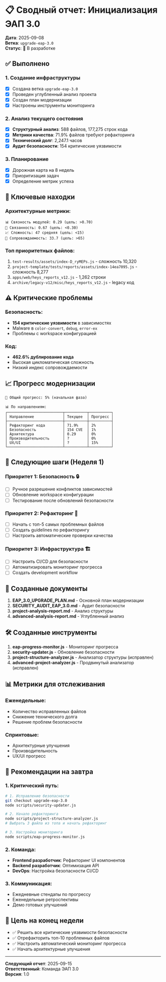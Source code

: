 # 📋 Сводный отчет: Инициализация ЭАП 3.0

**Дата**: 2025-09-08  
**Ветка**: `upgrade-eap-3.0`  
**Статус**: 🔄 В разработке  

## ✅ Выполнено

### 1. Создание инфраструктуры
- [x] Создана ветка `upgrade-eap-3.0`
- [x] Проведен углубленный анализ проекта
- [x] Создан план модернизации
- [x] Настроены инструменты мониторинга

### 2. Анализ текущего состояния
- [x] **Структурный анализ**: 588 файлов, 177,275 строк кода
- [x] **Метрики качества**: 71.9% файлов требуют рефакторинга
- [x] **Технический долг**: 2,247.1 часов
- [x] **Аудит безопасности**: 154 критические уязвимости

### 3. Планирование
- [x] Дорожная карта на 8 недель
- [x] Приоритизация задач
- [x] Определение метрик успеха

## 🎯 Ключевые находки

### Архитектурные метрики:
```
📊 Связность модулей: 0.29 (цель: >0.70)
🔗 Связанность: 0.67 (цель: <0.30)  
📈 Сложность: 47 средняя (цель: <15)
🔧 Сопровождаемость: 33.7 (цель: >65)
```

### Топ приоритетных файлов:
1. `test-results/assets/index-D_ryMEPs.js` - сложность 10,320
2. `project-template/tests/reports/assets/index-14ea7095.js` - сложность 8,277
3. `apps/web/heys_reports_v12.js` - 1,262 строки
4. `archive/legacy-v12/misc/heys_reports_v12.js` - legacy код

## ⚠️ Критические проблемы

### Безопасность:
- **154 критические уязвимости** в зависимостях
- Malware в `color-convert`, `debug`, `error-ex`
- Проблемы с workspace конфигурацией

### Код:
- **462.6% дублирование кода**
- Высокая цикломатическая сложность
- Низкий индекс сопровождаемости

## 📈 Прогресс модернизации

```
🎯 Общий прогресс: 5% (начальная фаза)

📊 По направлениям:
┌─────────────────────────┬──────────┬──────────┐
│ Направление             │ Текущее  │ Прогресс │
├─────────────────────────┼──────────┼──────────┤
│ Рефакторинг кода        │ 71.9%    │ 2%       │
│ Безопасность            │ 154 CVE  │ 1%       │
│ Архитектура             │ 0.29     │ 0%       │
│ Производительность      │ ?        │ 0%       │
│ UX/UI                   │ ?        │ 15%      │
└─────────────────────────┴──────────┴──────────┘
```

## 🚀 Следующие шаги (Неделя 1)

### Приоритет 1: Безопасность 🔒
- [ ] Ручное разрешение конфликтов зависимостей
- [ ] Обновление workspace конфигурации  
- [ ] Тестирование после обновлений безопасности

### Приоритет 2: Рефакторинг 🔧
- [ ] Начать с топ-5 самых проблемных файлов
- [ ] Создать guidelines по рефакторингу
- [ ] Настроить автоматические проверки качества

### Приоритет 3: Инфраструктура 🏗️
- [ ] Настроить CI/CD для безопасности
- [ ] Автоматизировать мониторинг прогресса
- [ ] Создать development workflow

## 📝 Созданные документы

1. **EAP_3.0_UPGRADE_PLAN.md** - Основной план модернизации
2. **SECURITY_AUDIT_EAP_3.0.md** - Аудит безопасности
3. **project-analysis-report.md** - Анализ структуры
4. **advanced-analysis-report.md** - Углубленный анализ

## 🛠️ Созданные инструменты

1. **eap-progress-monitor.js** - Мониторинг прогресса
2. **security-updater.js** - Обновление безопасности
3. **project-structure-analyzer.js** - Анализатор структуры (исправлен)
4. **advanced-project-analyzer.js** - Продвинутый анализатор (исправлен)

## 📊 Метрики для отслеживания

### Еженедельные:
- Количество исправленных файлов
- Снижение технического долга
- Решение проблем безопасности

### Спринтовые:
- Архитектурные улучшения
- Производительность
- UX/UI прогресс

## 🎪 Рекомендации на завтра

### 1. Критический путь:
```bash
# 1. Исправление безопасности
git checkout upgrade-eap-3.0
node scripts/security-updater.js

# 2. Начало рефакторинга
node scripts/project-structure-analyzer.js
# Выбрать 3 файла из топа и начать рефакторинг

# 3. Настройка мониторинга
node scripts/eap-progress-monitor.js
```

### 2. Команда:
- **Frontend разработчик**: Рефакторинг UI компонентов
- **Backend разработчик**: Оптимизация API
- **DevOps**: Настройка безопасности CI/CD

### 3. Коммуникация:
- Ежедневные стендапы по прогрессу
- Еженедельные ретроспективы
- Демо готовых улучшений

## 🎯 Цель на конец недели

- ✅ Решить все критические уязвимости безопасности
- ✅ Отрефакторить топ-10 проблемных файлов  
- ✅ Настроить автоматический мониторинг прогресса
- ✅ Начать архитектурные улучшения

---

**Следующий отчет**: 2025-09-15  
**Ответственный**: Команда ЭАП 3.0  
**Версия**: 1.0  

